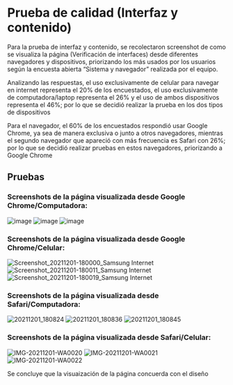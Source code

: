 # Prueba de calidad (Interfaz y contenido)

Para la prueba de interfaz y contenido, se recolectaron screenshot de como se visualiza la página (Verificación de interfaces) desde diferentes navegadores y dispositivos, priorizando los más usados por los usuarios según la encuesta abierta “Sistema y navegador” realizada por el equipo.  

Analizando las respuestas, el uso exclusivamente de celular para navegar en internet representa el 20% de los encuestados, el uso exclusivamente de computadora/laptop representa el 26% y el uso de ambos dispositivos representa el 46%; por lo que se decidió realizar la prueba en los dos tipos de dispositivos

Para el navegador, el 60% de los encuestados respondió usar Google Chrome, ya sea de manera exclusiva o junto a otros navegadores, mientras el segundo navegador que apareció con más frecuencia es Safari con 26%; por lo que se decidió realizar pruebas en estos navegadores, priorizando a Google Chrome

## Pruebas

### Screenshots de la página visualizada desde Google Chrome/Computadora:
![image](https://user-images.githubusercontent.com/92338579/144334528-cb677934-bd17-4aa2-9497-32056f3392ed.png)
![image](https://user-images.githubusercontent.com/92338579/144334536-8beff704-b99f-4ec8-b332-ba2ee2c3a52e.png)
![image](https://user-images.githubusercontent.com/92338579/144334546-dd7f267e-b2a5-40b5-9966-3066576b9e8f.png)

### Screenshots de la página visualizada desde Google Chrome/Celular:
![Screenshot_20211201-180000_Samsung Internet](https://user-images.githubusercontent.com/92338579/144334598-c1799027-d160-4507-980d-7eae13034fb0.jpg)
![Screenshot_20211201-180011_Samsung Internet](https://user-images.githubusercontent.com/92338579/144334600-9ed6ec0e-e069-4114-a825-cbef20eded8f.jpg)
![Screenshot_20211201-180019_Samsung Internet](https://user-images.githubusercontent.com/92338579/144334602-e72f2c4a-ad9a-4d21-a1b8-cf69f33054a9.jpg)

### Screenshots de la página visualizada desde Safari/Computadora:
![20211201_180824](https://user-images.githubusercontent.com/92338579/144334648-e1b32fcc-1b5f-44f9-8551-c7d5fb91c50b.jpg)
![20211201_180836](https://user-images.githubusercontent.com/92338579/144334643-88b6518d-bedc-47f9-8d9b-ffe911cbae6c.jpg)
![20211201_180845](https://user-images.githubusercontent.com/92338579/144334645-f3318bc4-929b-4dfb-b129-08a122fb0076.jpg)

### Screenshots de la página visualizada desde Safari/Celular:
![IMG-20211201-WA0020](https://user-images.githubusercontent.com/92338579/144334698-d9c74747-e3fd-413f-86e4-7e3542f3f84d.jpg)
![IMG-20211201-WA0021](https://user-images.githubusercontent.com/92338579/144334703-59f9f70d-f29a-4b03-bc0d-f9355a1654bf.jpg)
![IMG-20211201-WA0022](https://user-images.githubusercontent.com/92338579/144334705-e2df678d-43cc-464e-861e-2130a9d08907.jpg)

Se concluye que la visuaización de la página concuerda con el diseño
